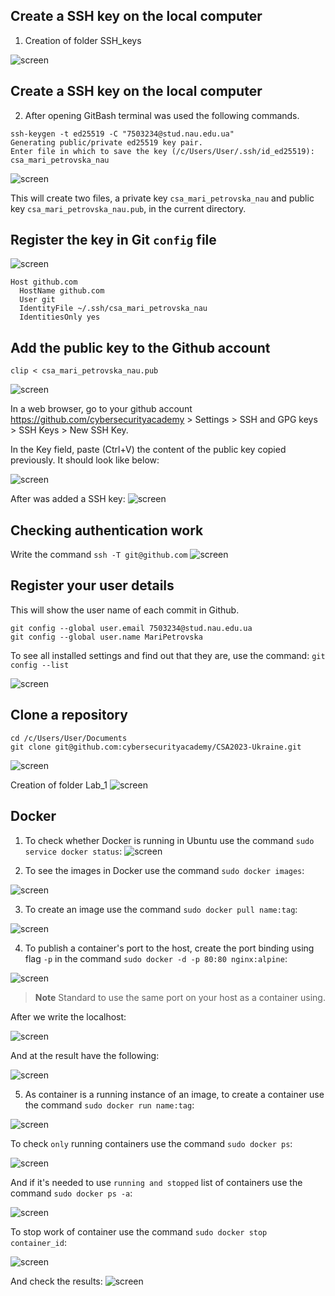 ## Create a SSH key on the local computer
1. Creation of folder SSH_keys
   
![screen](screenshots/1.png)

## Create a SSH key on the local computer
2. After opening GitBash terminal was used the following commands.
```
ssh-keygen -t ed25519 -C "7503234@stud.nau.edu.ua"
Generating public/private ed25519 key pair.
Enter file in which to save the key (/c/Users/User/.ssh/id_ed25519): csa_mari_petrovska_nau
```
![screen](screenshots/2.png)

This will create two files, a private key `csa_mari_petrovska_nau` and public key `csa_mari_petrovska_nau.pub`, in the current directory.

## Register the key in Git `config` file
![screen](screenshots/10.png)

```
Host github.com
  HostName github.com
  User git
  IdentityFile ~/.ssh/csa_mari_petrovska_nau
  IdentitiesOnly yes
```

## Add the public key to the Github account

```
clip < csa_mari_petrovska_nau.pub
```
![screen](screenshots/4.png)

In a web browser, go to your github account https://github.com/cybersecurityacademy > Settings > SSH and GPG keys > SSH Keys > New SSH Key.

In the Key field, paste (Ctrl+V) the content of the public key copied previously. It should look like below:

![screen](screenshots/5.png)

After was added a SSH key:
![screen](screenshots/5.1.png)

## Checking authentication work
Write the command `ssh -T git@github.com`
![screen](screenshots/6.png)

## Register your user details
This will show the user name of each commit in Github.
```
git config --global user.email 7503234@stud.nau.edu.ua
git config --global user.name MariPetrovska
```
To see all installed settings and find out that they are, use the command: 
`git config --list`

![screen](screenshots/7.png)

## Clone a repository
```
cd /c/Users/User/Documents
git clone git@github.com:cybersecurityacademy/CSA2023-Ukraine.git
```
![screen](screenshots/8.png)

Creation of folder Lab_1
![screen](screenshots/9.png)


## Docker

1. To check whether Docker is running in Ubuntu use the command `sudo service docker status`:
![screen](screenshots/status_docker.png)

2. To see the images in Docker use the command `sudo docker images`:
   
![screen](screenshots/image_ubuntu.png)

3. To create an image use the command `sudo docker pull name:tag`:
   
![screen](screenshots/alpine.png)

4. To publish a container's port to the host, create the port binding using flag  `-p` in the command `sudo docker -d -p 80:80 nginx:alpine`:
   
![screen](screenshots/port.png)

> **Note**
> Standard to use the same port on your host as a container using.

After we write the localhost:

![screen](screenshots/localhost.png)

And at the result have the following:

![screen](screenshots/welcome.png)

5. As container is a running instance of an image, to create a container use the command `sudo docker run name:tag`:
   
![screen](screenshots/creationofcontainer.png)

To check `only` running containers use the command `sudo docker ps`:

![screen](screenshots/container.png)

And if it's needed to use `running and stopped` list of containers use the command `sudo docker ps -a`:

![screen](screenshots/ps-a.png)

To stop work of container use the command `sudo docker stop container_id`:

![screen](screenshots/stop.png)

And check the results:
![screen](screenshots/container_stop.png)






